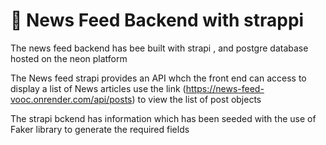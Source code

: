 # 🎁 News Feed Backend with strappi
The news feed backend has bee built with strapi , and postgre database hosted on the neon platform

The News feed strapi provides an API whch the front end can access to display a list of News articles
use the link (https://news-feed-vooc.onrender.com/api/posts) to view the list of post objects

The strapi bckend has information which has been seeded with the use of Faker library to generate the required fields



